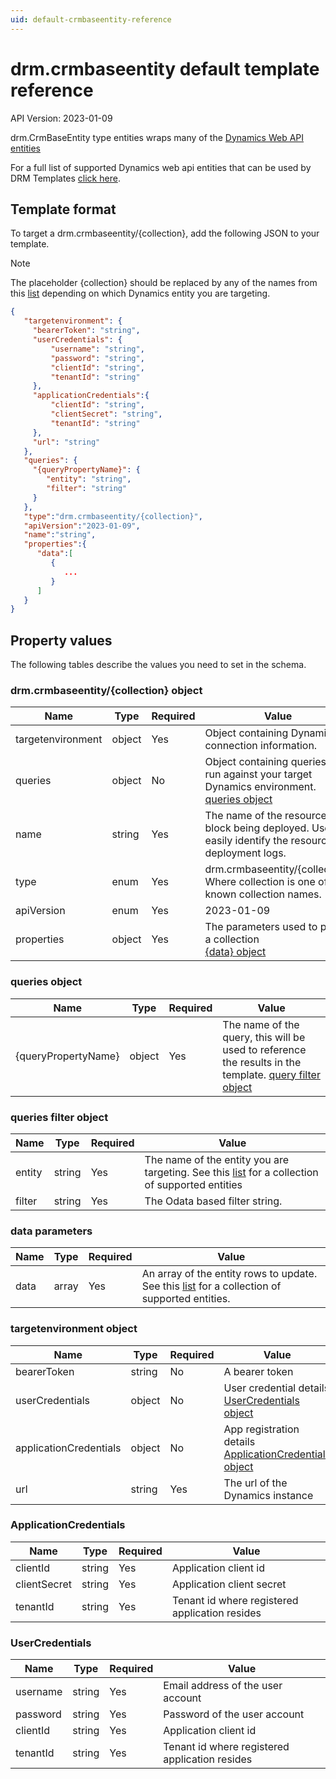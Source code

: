 ```yaml
---
uid: default-crmbaseentity-reference
---
```


# drm.crmbaseentity default template reference

API Version: 2023-01-09

drm.CrmBaseEntity type entities wraps many of the [Dynamics Web API entities](https://learn.microsoft.com/en-us/power-apps/developer/data-platform/webapi/reference/entitytypes?view=dataverse-latest)

For a full list of supported Dynamics web api entities that can be used by DRM Templates 
[click here](xref:supported-web-entities).

## Template format

To target a drm.crmbaseentity/\{collection\}, add the following JSON to your template.

> [!NOTE]
> The placeholder {collection} should be replaced by any of the names from this [list](xref:supported-web-entities) 
depending on which Dynamics entity you are targeting.

```json
{
   "targetenvironment": {
     "bearerToken": "string", 
     "userCredentials": { 
         "username": "string", 
         "password": "string", 
         "clientId": "string", 
         "tenantId": "string" 
     }, 
     "applicationCredentials":{ 
         "clientId": "string", 
         "clientSecret": "string", 
         "tenantId": "string" 
     }, 
     "url": "string" 
   },
   "queries": {
     "{queryPropertyName}": {
        "entity": "string",
        "filter": "string"
     }
   },
   "type":"drm.crmbaseentity/{collection}",
   "apiVersion":"2023-01-09",
   "name":"string",
   "properties":{
      "data":[
         {
            ...
         }
      ]
   }
}

```

## Property values

The following tables describe the values you need to set in the schema.

### drm.crmbaseentity/\{collection\} object

| Name       | Type   | Required | Value                                                                                                    |
|-|-|-|-|
| targetenvironment | object | Yes | Object containing Dynamics connection information.
| queries | object | No | Object containing queries to run against your target Dynamics environment. [queries object](#queries-object) |
| name       | string | Yes      | The name of the resource block being deployed.  Used to easily identify the resource in deployment logs. |
| type       | enum   | Yes      | drm.crmbaseentity/\{collection\} Where collection is one of the known collection names.                                                               |
| apiVersion | enum   | Yes      | 2023-01-09                                                                                            |
| properties | object | Yes      | The parameters used to patch a collection <br> [\{data\} object](#data-parameters) |

### queries object

| Name       | Type   | Required | Value                                                                                                    |
|-|-|-|-|
| \{queryPropertyName\} | object | Yes | The name of the query, this will be used to reference the results in the template. [query filter object](#queries-filter-object) |

### queries filter object

| Name       | Type   | Required | Value                                                                                                    |
|-|-|-|-|
| entity | string | Yes | The name of the entity you are targeting. See this [list](xref:supported-web-entities) for a collection of supported entities |
| filter | string | Yes | The Odata based filter string.|

### data parameters

| Name | Type | Required | Value |
|-|-|-|-|
| data | array | Yes | An array of the entity rows to update. See this [list](xref:supported-web-entities) for a collection of supported entities.  |


### targetenvironment object

| Name | Type | Required | Value |
|-|-|-|-|
| bearerToken| string | No | A bearer token |
| userCredentials | object | No | User credential details <br> [UserCredentials object](#usercredentials) |
| applicationCredentials | object | No | App registration details <br> [ApplicationCredentials object](#applicationcredentials) |
| url | string | Yes | The url of the Dynamics instance |

### ApplicationCredentials

| Name | Type | Required | Value |
|-|-|-|-|
| clientId | string | Yes | Application client id |
| clientSecret | string | Yes | Application client secret |
| tenantId | string | Yes | Tenant id where registered application resides |

### UserCredentials

| Name | Type | Required | Value |
|-|-|-|-|
| username | string | Yes | Email address of the user account |
| password | string | Yes | Password of the user account |
| clientId | string | Yes | Application client id |
| tenantId | string | Yes | Tenant id where registered application resides |